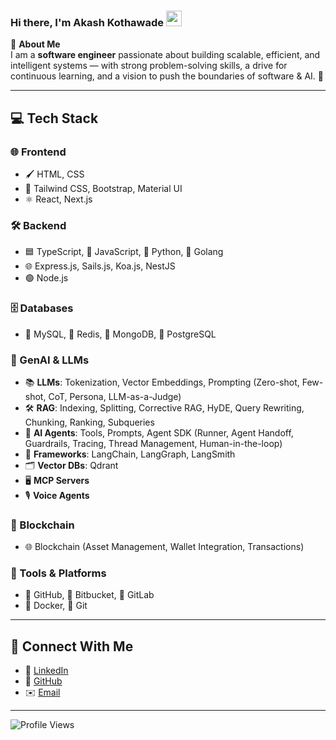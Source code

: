 ### Hi there, I'm Akash Kothawade <img src="https://media.giphy.com/media/hvRJCLFzcasrR4ia7z/giphy.gif" width="25px">

🌟 **About Me**  
I am a **software engineer** passionate about building scalable, efficient, and intelligent systems — with strong problem-solving skills, a drive for continuous learning, and a vision to push the boundaries of software & AI. 🚀


---

## 💻 Tech Stack

### 🌐 Frontend

- 🖌️ HTML, CSS
- 🎨 Tailwind CSS, Bootstrap, Material UI
- ⚛️ React, Next.js

### 🛠️ Backend

- 🟦 TypeScript, 💛 JavaScript, 🐍 Python, 🐹 Golang
- 🌐 Express.js, Sails.js, Koa.js, NestJS
- 🟢 Node.js

### 🗄️ Databases

- 🐬 MySQL, 🛑 Redis, 🍃 MongoDB, 🐘 PostgreSQL

### 🤖 GenAI & LLMs
- 📚 **LLMs**: Tokenization, Vector Embeddings, Prompting (Zero-shot, Few-shot, CoT, Persona, LLM-as-a-Judge)
- 🛠️ **RAG**: Indexing, Splitting, Corrective RAG, HyDE, Query Rewriting, Chunking, Ranking, Subqueries
- 🤖 **AI Agents**: Tools, Prompts, Agent SDK (Runner, Agent Handoff, Guardrails, Tracing, Thread Management, Human-in-the-loop)
- 🔗 **Frameworks**: LangChain, LangGraph, LangSmith
- 🗂️ **Vector DBs**: Qdrant
- 🖥️ **MCP Servers**
- 🎙️ **Voice Agents**

### 🔗 Blockchain

- 🌐 Blockchain (Asset Management, Wallet Integration, Transactions)

### 🧰 Tools & Platforms

- 🐙 GitHub, 🔵 Bitbucket, 🦊 GitLab
- 🐳 Docker, 🔧 Git

---

## 🤝 Connect With Me

- 💼 [LinkedIn](https://www.linkedin.com/in/akash-kothawade-36350b145/)
- 🐙 [GitHub](https://github.com/akash3927)
- ✉️ [Email](mailto:akashkothawade77@gmail.com)

---

![Profile Views](https://komarev.com/ghpvc/?username=akash3927)
